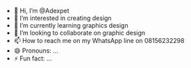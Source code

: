 - 👋 Hi, I’m @Adexpet
- 👀 I’m interested in creating design 
- 🌱 I’m currently learning graphics design 
- 💞️ I’m looking to collaborate on graphic design 
- 📫 How to reach me on my WhatsApp line on 08156232298
- 😄 Pronouns: ...
- ⚡ Fun fact: ...

<!---
Adexpet/Adexpet is a ✨ special ✨ repository because its `README.md` (this file) appears on your GitHub profile.
You can click the Preview link to take a look at your changes.
--->
